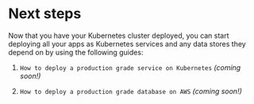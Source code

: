 # Next steps

Now that you have your Kubernetes cluster deployed, you can start deploying all your apps as Kubernetes services and
any data stores they depend on by using the following guides:

1. `How to deploy a production grade service on Kubernetes` _(coming soon!)_

2. `How to deploy a production grade database on AWS` _(coming soon!)_
